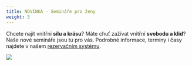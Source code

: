 ```yaml
---
title: NOVINKA - Semináře pro ženy
weight: 3
---
```

Chcete najít vnitřní **sílu a krásu**? Máte chuť zažívat vnitřní **svobodu a klid**? Naše nové semináře jsou tu pro vás. Podrobné informace, termíny i časy najdete v našem [rezervačním systému](https://vigvam.webooker.eu/Actions). 

![](/images/uploads/seminare_zeny.jpg)
